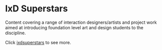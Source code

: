 IxD Superstars
===============

Content covering a range of interaction designers/artists and project work aimed at introducing foundation level art and design students to the discipline.

Click [ixdsuperstars](https://github.com/PixelPaper/ixdsuperstars/blob/master/index.md) to see more.
